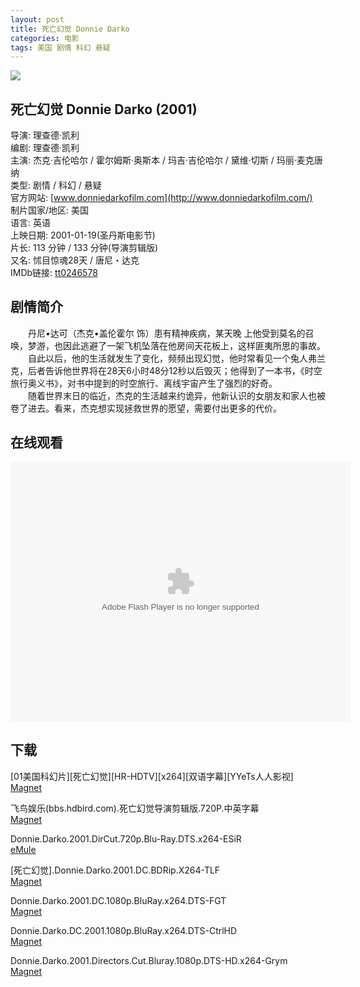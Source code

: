 ```yaml
---
layout: post
title: 死亡幻觉 Donnie Darko
categories: 电影
tags: 美国 剧情 科幻 悬疑
---
```


[![](http://i4.buimg.com/e3dc29f4fef4b16bt.jpg)](http://i4.buimg.com/e3dc29f4fef4b16b.jpg)

## 死亡幻觉 Donnie Darko (2001)
导演: 理查德·凯利  
编剧: 理查德·凯利  
主演: 杰克·吉伦哈尔 / 霍尔姆斯·奥斯本 / 玛吉·吉伦哈尔 / 黛维·切斯 / 玛丽·麦克唐纳  
类型: 剧情 / 科幻 / 悬疑  
官方网站: [www.donniedarkofilm.com](http://www.donniedarkofilm.com/)  
制片国家/地区: 美国  
语言: 英语  
上映日期: 2001-01-19(圣丹斯电影节)  
片长: 113 分钟 / 133 分钟(导演剪辑版)  
又名: 怵目惊魂28天 / 唐尼・达克  
IMDb链接: [tt0246578](http://www.imdb.com/title/tt0246578)

## 剧情简介
　　丹尼•达可（杰克•盖伦霍尔 饰）患有精神疾病，某天晚 上他受到莫名的召唤，梦游，也因此逃避了一架飞机坠落在他房间天花板上，这样匪夷所思的事故。  
　　自此以后，他的生活就发生了变化，频频出现幻觉，他时常看见一个兔人弗兰克，后者告诉他世界将在28天6小时48分12秒以后毁灭；他得到了一本书，《时空旅行奥义书》，对书中提到的时空旅行、离线宇宙产生了强烈的好奇。  
　　随着世界末日的临近，杰克的生活越来约诡异，他新认识的女朋友和家人也被卷了进去。看来，杰克想实现拯救世界的愿望，需要付出更多的代价。

## 在线观看
<embed height="415" width="544" quality="high" allowfullscreen="true" type="application/x-shockwave-flash" src="http://static.hdslb.com/miniloader.swf" flashvars="aid=3144585&page=1" pluginspage="http://www.adobe.com/shockwave/download/download.cgi?P1_Prod_Version=ShockwaveFlash" />

## 下载
\[01美国科幻片\]\[死亡幻觉\]\[HR-HDTV\]\[x264\]\[双语字幕\]\[YYeTs人人影视\]  
[Magnet](magnet:?xt=urn:btih:3B7321FCFCEFBB7B0ACC56972A1363792EDFA40F)

飞鸟娱乐(bbs.hdbird.com).死亡幻觉导演剪辑版.720P.中英字幕  
[Magnet](magnet:?xt=urn:btih:26EBB311ED75D8EB680440DDAAF734EE19E53A41)

Donnie.Darko.2001.DirCut.720p.Blu-Ray.DTS.x264-ESiR  
[eMule](ed2k://|file|Donnie.Darko.2001.DirCut.720p.Blu-Ray.DTS.x264-ESiR.mkv|7022655451|5DA1D9B4E31BFB6CE84085CB40BD2E41|h=TVLAI6LSLGICSRQANFOI6IQV742EWSJB|/)

\[死亡幻觉\].Donnie.Darko.2001.DC.BDRip.X264-TLF  
[Magnet](magnet:?xt=urn:btih:2319973BFC20E537FB2FCD627C1492803E7DB75D)

Donnie.Darko.2001.DC.1080p.BluRay.x264.DTS-FGT  
[Magnet](magnet:?xt=urn:btih:EDCEE77C23FABF0FA751EB6F8EB6D143E04E87ED)

Donnie.Darko.DC.2001.1080p.BluRay.x264.DTS-CtrlHD  
[Magnet](magnet:?xt=urn:btih:8B969B150FF76DCAA913DB275162EC6130A329D4)

Donnie.Darko.2001.Directors.Cut.Bluray.1080p.DTS-HD.x264-Grym  
[Magnet](magnet:?xt=urn:btih:1E0C317FBDF9E2335F07C5C835EFC12ADE6E8C44)
